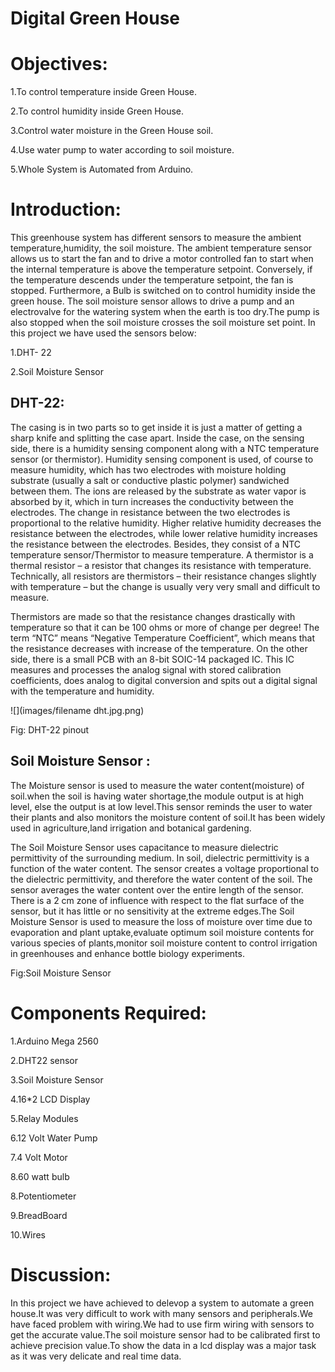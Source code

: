 # Digital Green House

# Objectives:

1.To control temperature inside Green House.

2.To control humidity inside Green House.

3.Control water moisture in the Green House soil.

4.Use water pump to water according to soil moisture.

5.Whole System is Automated from Arduino.

# Introduction:

This greenhouse system has different sensors to measure the ambient temperature,humidity, the soil
moisture.
The ambient temperature sensor allows us to start the fan and to drive a motor controlled fan to start
when the internal temperature is above the temperature setpoint. Conversely, if the temperature
descends under the temperature setpoint, the fan is stopped. Furthermore, a Bulb is switched on to
control humidity inside the green house. The soil moisture sensor allows to drive a pump and an
electrovalve for the watering system when the earth is too dry.The pump is also stopped when the soil
moisture crosses the soil moisture set point.
In this project we have used the sensors below:

1.DHT- 22

2.Soil Moisture Sensor

## DHT-22:

The casing is in two parts so to get inside it is just a matter of getting a sharp knife and splitting the case
apart. Inside the case, on the sensing side, there is a humidity sensing component along with a NTC
temperature sensor (or thermistor). Humidity sensing component is used, of course to measure
humidity, which has two electrodes with moisture holding substrate (usually a salt or conductive plastic
polymer) sandwiched between them. The ions are released by the substrate as water vapor is absorbed
by it, which in turn increases the conductivity between the electrodes. The change in resistance
between the two electrodes is proportional to the relative humidity. Higher relative humidity decreases
the resistance between the electrodes, while lower relative humidity increases the resistance between
the electrodes. Besides, they consist of a NTC temperature sensor/Thermistor to measure temperature.
A thermistor is a thermal resistor – a resistor that changes its resistance with temperature. Technically,
all resistors are thermistors – their resistance changes slightly with temperature – but the change is
usually very very small and difficult to measure.

Thermistors are made so that the resistance changes drastically with temperature so that it can be 100
ohms or more of change per degree! The term “NTC” means “Negative Temperature Coefficient”, which
means that the resistance decreases with increase of the temperature. On the other side, there is a
small PCB with an 8-bit SOIC-14 packaged IC. This IC measures and processes the analog signal with
stored calibration coefficients, does analog to digital conversion and spits out a digital signal with the
temperature and humidity.

![](images/filename dht.jpg.png)

Fig: DHT-22 pinout

## Soil Moisture Sensor :

The Moisture sensor is used to measure the water content(moisture) of soil.when the soil is having
water shortage,the module output is at high level, else the output is at low level.This sensor reminds the
user to water their plants and also monitors the moisture content of soil.It has been widely used in
agriculture,land irrigation and botanical gardening.

The Soil Moisture Sensor uses capacitance to measure dielectric permittivity of the surrounding
medium. In soil, dielectric permittivity is a function of the water content. The sensor creates a voltage
proportional to the dielectric permittivity, and therefore the water content of the soil. The sensor
averages the water content over the entire length of the sensor. There is a 2 cm zone of influence with
respect to the flat surface of the sensor, but it has little or no sensitivity at the extreme edges.The Soil
Moisture Sensor is used to measure the loss of moisture over time due to evaporation and plant
uptake,evaluate optimum soil moisture contents for various species of plants,monitor soil moisture
content to control irrigation in greenhouses and enhance bottle biology experiments.


Fig:Soil Moisture Sensor

# Components Required:

1.Arduino Mega 2560

2.DHT22 sensor

3.Soil Moisture Sensor

4.16*2 LCD Display

5.Relay Modules

6.12 Volt Water Pump

7.4 Volt Motor

8.60 watt bulb

8.Potentiometer

9.BreadBoard

10.Wires


# Discussion:

In this project we have achieved to delevop a system to automate a green house.It was very difficult to
work with many sensors and peripherals.We have faced problem with wiring.We had to use firm wiring
with sensors to get the accurate value.The soil moisture sensor had to be calibrated first to achieve
precision value.To show the data in a lcd display was a major task as it was very delicate and real time
data.


